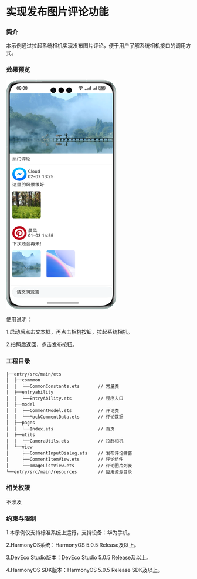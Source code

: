# 实现发布图片评论功能

### 简介

本示例通过拉起系统相机实现发布图片评论，便于用户了解系统相机接口的调用方式。

### 效果预览
<img src="screenshots/ImageComment.png" width="300px">

使用说明：

1.启动后点击文本框，再点击相机按钮，拉起系统相机。

2.拍照后返回，点击发布按钮。

### 工程目录
```
├──entry/src/main/ets
│  ├──commmon
│  │  └──CommonConstants.ets       // 常量类                             
│  ├──entryability  
│  │  └──EntryAbility.ets          // 程序入口
│  ├──model
│  │  ├──CommentModel.ets          // 评论类
│  │  └──MockCommentData.ets       // 评论数据
│  ├──pages                                     
│  │  └──Index.ets                 // 首页
│  ├──utils                                 
│  │  └──CameraUtils.ets           // 拉起相机
│  └──view
│     ├──CommentInputDialog.ets    // 发布评论弹窗
│     ├──CommentItemView.ets       // 评论组件
│     └──ImageListView.ets         // 评论图片列表
└──entry/src/main/resources        // 应用资源目录
```

### 相关权限

不涉及

### 约束与限制

1.本示例仅支持标准系统上运行，支持设备：华为手机。

2.HarmonyOS系统：HarmonyOS 5.0.5 Release及以上。

3.DevEco Studio版本：DevEco Studio 5.0.5 Release及以上。

4.HarmonyOS SDK版本：HarmonyOS 5.0.5 Release SDK及以上。
